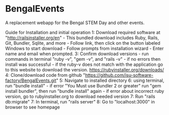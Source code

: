 # BengalEvents
A replacement webapp for the Bengal STEM Day and other events.

Guide for Installation and initial operation
1: Download required software at "http://railsinstaller.org/en"
    - This bundled download includes Ruby, Rails, Git, Bundler, Sqlite, and more
    - Follow link, then click on the button labeled Windows to start download
    - Follow prompts from installation wizard
    - Enter name and email when prompted.
3: Confirm download versions
    - run commands in terminal "ruby -v", "gem -v", and "rails -v"
    - if no errors then install was successful
    - if the ruby-v does not match with the application go to this website to download the version. https://rubyinstaller.org/downloads/
4: Clone/download code from github "https://github.com/isu-software-factory/BengalEvents.git"
5: Navigate to installed directory
6: using terminal, run "bundle install"
    - if error "You Must use Bundler 2 or greater" run "gem install bundler", then run "bundle install" again
    - if error about incorrect ruby version, go to rubyinstaller.org to download needed version
7: Run "rails db:migrate"
7: In terminal, run "rails server"
8: Go to "localhost:3000" in browser to see homepage
